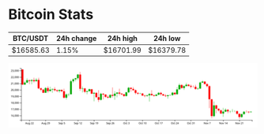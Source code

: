 # Bitcoin Stats

BTC/USDT|24h change|24h high|24h low|
|---|---|---|---|
|$16585.63|1.15%|$16701.99|$16379.78|

<img src="./chart.svg">
